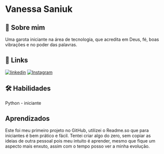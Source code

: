 
# Vanessa Saniuk


## 🚀 Sobre mim
Uma garota iniciante na área de tecnologia, que acredita em Deus, fé, boas vibrações e no poder das palavras.


## 🔗 Links

[![linkedin](https://img.shields.io/badge/linkedin-0A66C2?style=for-the-badge&logo=linkedin&logoColor=white)](https://www.linkedin.com/in/vanessa-de-lima-1752a98a)
[![Instagram](https://img.shields.io/badge/Instagram-000?style=for-the-badge&logo=instagram)](https://www.instagram.com/vanessasaniuk/)


## 🛠 Habilidades
Python - iniciante


## Aprendizados

Este foi meu primeiro projeto no GitHub, utilizei o Readme.so que para iniciantes é bem prático e fácil. Tentei criar algo do zero, sem copiar as ideias de outra pessoal pois meu intuito é aprender, mesmo que fique um aspecto mais enxuto, assim com o tempo posso ver a minha evolução.